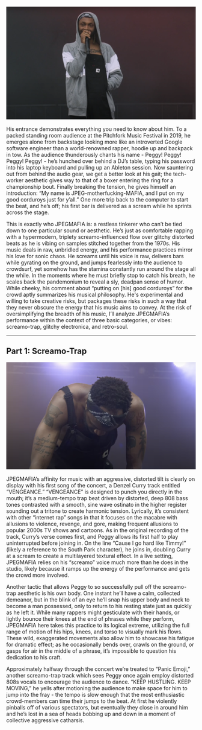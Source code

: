 ![1](imgs/img_1.png)

His entrance demonstrates everything you need to know about him. To a packed standing room audience at the Pitchfork Music Festival in 2019, he emerges alone from backstage looking more like an introverted Google software engineer than a world-renowned rapper, hoodie up and backpack in tow. As the audience thunderously chants his name - Peggy! Peggy! Peggy! Peggy! - he’s hunched over behind a DJ’s table, typing his password into his laptop keyboard and pulling up an Ableton session. Now sauntering out from behind the audio gear, we get a better look at his gait; the tech-worker aesthetic gives way to that of a boxer entering the ring for a championship bout. Finally breaking the tension, he gives himself an introduction: “My name is JPEG-motherfucking-MAFIA, and I put on my good corduroys just for y’all.” One more trip back to the computer to start the beat, and he’s off; his first bar is delivered as a scream while he sprints across the stage.

This is exactly who JPEGMAFIA is: a restless tinkerer who can’t be tied down to one particular sound or aesthetic. He’s just as comfortable rapping with a hypermodern, triplety screamo-influenced flow over glitchy distorted beats as he is vibing on samples stitched together from the 1970s. His music deals in raw, unbridled energy, and his performance practices mirror his love for sonic chaos. He screams until his voice is raw, delivers bars while gyrating on the ground, and jumps fearlessly into the audience to crowdsurf, yet somehow has the stamina constantly run around the stage all the while. In the moments where he must briefly stop to catch his breath, he scales back the pandemonium to reveal a sly, deadpan sense of humor. While cheeky, his comment about “putting on [his] good corduroys” for the crowd aptly summarizes his musical philosophy. He's experimental and willing to take creative risks, but packages these risks in such a way that they never obscure the energy that his music aims to convey. At the risk of oversimplifying the breadth of his music, I’ll analyze JPEGMAFIA’s performance within the context of three basic categories, or vibes: screamo-trap, glitchy electronica, and retro-soul.

---

## Part 1: Screamo-Trap

![2](imgs/img_3.png)

JPEGMAFIA’s affinity for music with an aggressive, distorted tilt is clearly on display with his first song of the concert, a Denzel Curry track entitled “VENGEANCE.” “VENGEANCE” is designed to punch you directly in the mouth; it’s a medium-tempo trap beat driven by distorted, deep 808 bass tones contrasted with a smooth, sine wave ostinato in the higher register sounding out a tritone to create harmonic tension. Lyrically, it’s consistent with other “internet rap” songs in that it focuses on the macabre with allusions to violence, revenge, and gore, making frequent allusions to popular 2000s TV shows and cartoons. As in the original recording of the track, Curry’s verse comes first, and Peggy allows its first half to play uninterrupted before joining in. On the line “Cause I go hard like Timmy!” (likely a reference to the South Park character), he joins in, doubling Curry at a scream to create a multilayered textural effect. In a live setting, JPEGMAFIA relies on his “screamo” voice much more than he does in the studio, likely because it ramps up the energy of the performance and gets the crowd more involved.

Another tactic that allows Peggy to so successfully pull off the screamo-trap aesthetic is his own body. One instant he’ll have a calm, collected demeanor, but in the blink of an eye he’ll snap his upper body and neck to become a man possessed, only to return to his resting state just as quickly as he left it. While many rappers might gesticulate with their hands, or lightly bounce their knees at the end of phrases while they perform, JPEGMAFIA here takes this practice to its logical extreme, utilizing the full range of motion of his hips, knees, and torso to visually mark his flows. These wild, exaggerated movements also allow him to showcase his fatigue for dramatic effect; as he occasionally bends over, crawls on the ground, or gasps for air in the middle of a phrase, it’s impossible to question his dedication to his craft.

Approximately halfway through the concert we’re treated to “Panic Emoji,” another screamo-trap track which sees Peggy once again employ distorted 808s vocals to encourage the audience to dance. “KEEP HUSTLING. KEEP MOVING,” he yells after motioning the audience to make space for him to jump into the fray - the tempo is slow enough that the most enthusiastic crowd-members can time their jumps to the beat. At first he violently pinballs off of various spectators, but eventually they close in around him and he’s lost in a sea of heads bobbing up and down in a moment of collective aggressive catharsis.
